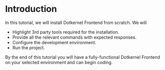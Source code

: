 # Introduction

In this tutorial, we will install Dotkernel Frontend from scratch. We will 

- Highlight 3rd party tools required for the installation.
- Provide all the relevant commands with expected responses.
- Configure the development environment.
- Run the project.

By the end of this tutorial you will have a fully-functional Dotkernel Frontend on your selected environment and can begin coding.
